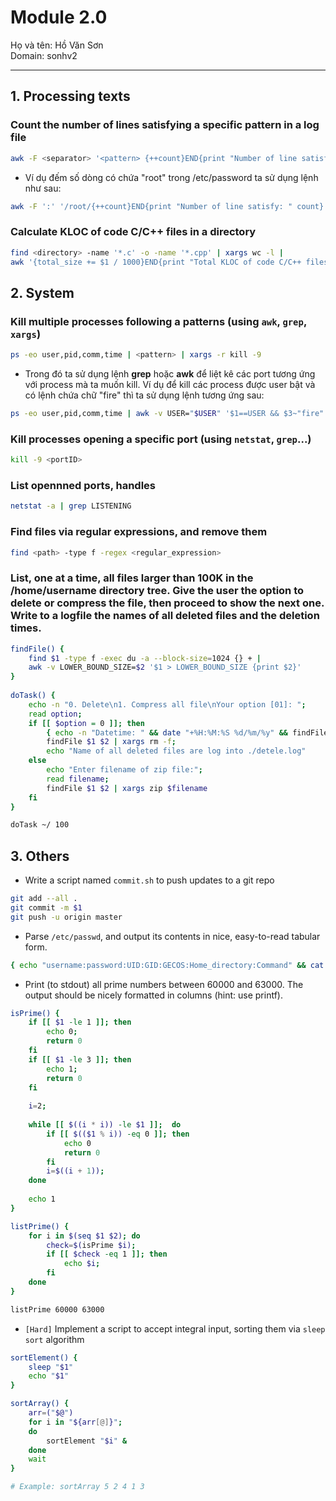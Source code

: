 # Module 2.0

Họ và tên: Hồ Văn Sơn \
Domain: sonhv2 

---------------------------------------

## 1. Processing texts

### Count the number of lines satisfying a specific pattern in a log file

```sh
awk -F <separator> '<pattern> {++count}END{print "Number of line satisfy:" count}' <file>
```
- Ví dụ đếm số dòng có chứa "root" trong /etc/password ta sử dụng lệnh như sau:

```sh
awk -F ':' '/root/{++count}END{print "Number of line satisfy: " count}' /etc/passwd
```

### Calculate KLOC of code C/C++ files in a directory

```sh
find <directory> -name '*.c' -o -name '*.cpp' | xargs wc -l |
awk '{total_size += $1 / 1000}END{print "Total KLOC of code C/C++ files in current directory: " total_size}'
```

## 2. System

### Kill multiple processes following a patterns (using `awk`, `grep`, `xargs`)

```sh
ps -eo user,pid,comm,time | <pattern> | xargs -r kill -9
```

- Trong đó ta sử dụng lệnh **grep** hoặc **awk** để liệt kê các port tương ứng với process mà ta muốn kill. Ví dụ để kill các process được user bật và có lệnh chứa chữ "fire" thì ta sử dụng lệnh tương ứng sau: 

```sh
ps -eo user,pid,comm,time | awk -v USER="$USER" '$1==USER && $3~"fire" {print $2}' | xargs -r kill -9 
```

### Kill processes opening a specific port (using `netstat`, `grep`...)

```sh
kill -9 <portID>
```

### List opennned ports, handles

```sh
netstat -a | grep LISTENING
```

### Find files via regular expressions, and remove them

```sh
find <path> -type f -regex <regular_expression>
```

### List, one at a time, all files larger than 100K in the /home/username directory tree. Give the user the option to delete or compress the file, then proceed to show the next one. Write to a logfile the names of all deleted files and the deletion times.

```sh
findFile() {    
	find $1 -type f -exec du -a --block-size=1024 {} + | 
	awk -v LOWER_BOUND_SIZE=$2 '$1 > LOWER_BOUND_SIZE {print $2}'
}
	
doTask() {    
	echo -n "0. Delete\n1. Compress all file\nYour option [01]: ";    
	read option;    
	if [[ $option = 0 ]]; then        
		{ echo -n "Datetime: " && date "+%H:%M:%S %d/%m/%y" && findFile $1 $2 } > ./delete.log;  
		findFile $1 $2 | xargs rm -f;
		echo "Name of all deleted files are log into ./detele.log"    
	else      
		echo "Enter filename of zip file:";         
		read filename;         
		findFile $1 $2 | xargs zip $filename    
	fi
}

doTask ~/ 100
```

## 3. Others

- Write a script named `commit.sh` to push updates to a git repo

```sh
git add --all .
git commit -m $1
git push -u origin master
```

- Parse `/etc/passwd`, and output its contents in nice, easy-to-read tabular form.

```sh
{ echo "username:password:UID:GID:GECOS:Home_directory:Command" && cat /etc/passwd } | column -tn -s":"
```

- Print (to stdout) all prime numbers between 60000 and 63000. The output should be nicely formatted in columns (hint: use printf).

```sh
isPrime() {
	if [[ $1 -le 1 ]]; then 
		echo 0;
		return 0
	fi
	if [[ $1 -le 3 ]]; then 
		echo 1;
		return 0
	fi
	
    i=2;
    
    while [[ $((i * i)) -le $1 ]];  do
        if [[ $(($1 % i)) -eq 0 ]]; then
            echo 0
            return 0	
        fi
        i=$((i + 1));
    done
    
    echo 1
}

listPrime() {  
	for i in $(seq $1 $2); do
		check=$(isPrime $i);
		if [[ $check -eq 1 ]]; then 
			echo $i; 
		fi
	done 
}	

listPrime 60000 63000
```

- `[Hard]` Implement a script to accept integral input, sorting them via `sleep sort` algorithm

```sh
sortElement() { 
	sleep "$1"
	echo "$1"
}

sortArray() { 
	arr=("$@")
	for i in "${arr[@]}";
	do	
		sortElement "$i" & 
	done
	wait
}

# Example: sortArray 5 2 4 1 3
```

